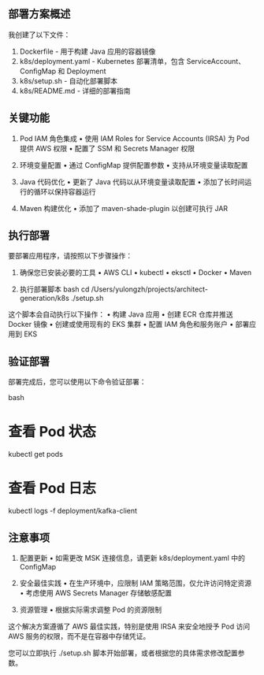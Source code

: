 ## 部署方案概述
我创建了以下文件：

1. Dockerfile - 用于构建 Java 应用的容器镜像
2. k8s/deployment.yaml - Kubernetes 部署清单，包含 ServiceAccount、ConfigMap 和 Deployment
3. k8s/setup.sh - 自动化部署脚本
4. k8s/README.md - 详细的部署指南

## 关键功能

1. Pod IAM 角色集成
   • 使用 IAM Roles for Service Accounts (IRSA) 为 Pod 提供 AWS 权限
   • 配置了 SSM 和 Secrets Manager 权限

2. 环境变量配置
   • 通过 ConfigMap 提供配置参数
   • 支持从环境变量读取配置

3. Java 代码优化
   • 更新了 Java 代码以从环境变量读取配置
   • 添加了长时间运行的循环以保持容器运行

4. Maven 构建优化
   • 添加了 maven-shade-plugin 以创建可执行 JAR

## 执行部署

要部署应用程序，请按照以下步骤操作：

1. 确保您已安装必要的工具
   • AWS CLI
   • kubectl
   • eksctl
   • Docker
   • Maven

2. 执行部署脚本
  bash
   cd /Users/yulongzh/projects/architect-generation/k8s
   ./setup.sh
   

这个脚本会自动执行以下操作：
• 构建 Java 应用
• 创建 ECR 仓库并推送 Docker 镜像
• 创建或使用现有的 EKS 集群
• 配置 IAM 角色和服务账户
• 部署应用到 EKS

## 验证部署

部署完成后，您可以使用以下命令验证部署：

bash
# 查看 Pod 状态
kubectl get pods

# 查看 Pod 日志
kubectl logs -f deployment/kafka-client


## 注意事项

1. 配置更新
   • 如需更改 MSK 连接信息，请更新 k8s/deployment.yaml 中的 ConfigMap

2. 安全最佳实践
   • 在生产环境中，应限制 IAM 策略范围，仅允许访问特定资源
   • 考虑使用 AWS Secrets Manager 存储敏感配置

3. 资源管理
   • 根据实际需求调整 Pod 的资源限制

这个解决方案遵循了 AWS 最佳实践，特别是使用 IRSA 来安全地授予 Pod 访问 AWS 服务的权限，而不是在容器中存储凭证。

您可以立即执行 ./setup.sh 脚本开始部署，或者根据您的具体需求修改配置参数。